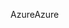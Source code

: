 <span data-ttu-id="35b67-101">Azure</span><span class="sxs-lookup"><span data-stu-id="35b67-101">Azure</span></span>
